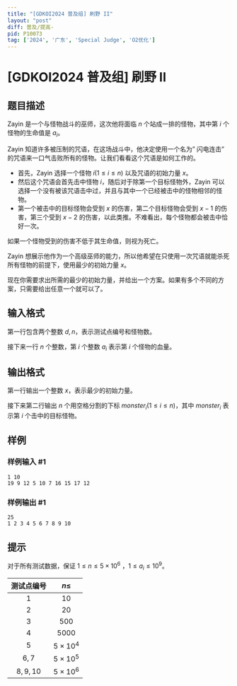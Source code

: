 ```yaml
---
title: "[GDKOI2024 普及组] 刷野 II"
layout: "post"
diff: 普及/提高-
pid: P10073
tag: ['2024', '广东', 'Special Judge', 'O2优化']
---
```

# [GDKOI2024 普及组] 刷野 II
## 题目描述

Zayin 是一个与怪物战斗的巫师，这次他将面临 $n$ 个站成一排的怪物，其中第 $i$ 个怪物的生命值是 $a_i$。

Zayin 知道许多被压制的咒语，在这场战斗中，他决定使用一个名为” 闪电连击” 的咒语来一口气击败所有的怪物。让我们看看这个咒语是如何工作的。

- 首先，Zayin 选择一个怪物 $i(1 \leq i \leq n)$ 以及咒语的初始力量 $x$。
- 然后这个咒语会首先击中怪物 $i$，随后对于除第一个目标怪物外，Zayin 可以选择一个没有被该咒语击中过，并且与其中一个已经被击中的怪物相邻的怪物。
- 第一个被击中的目标怪物会受到 $x$ 的伤害，第二个目标怪物会受到 $x-1$ 的伤害，第三个受到 $x-2$ 的伤害，以此类推。不难看出，每个怪物都会被击中恰好一次。

如果一个怪物受到的伤害不低于其生命值，则视为死亡。

Zayin 想展示他作为一个高级巫师的能力，所以他希望在只使用一次咒语就能杀死所有怪物的前提下，使用最少的初始力量 $x$。

现在你需要求出所需的最少的初始力量，并给出一个方案。如果有多个不同的方案，只需要给出任意一个就可以了。
## 输入格式

第一行包含两个整数 $d, n$，表示测试点编号和怪物数。

接下来一行 $n$ 个整数，第 $i$ 个整数 $a_i$ 表示第 $i$ 个怪物的血量。
## 输出格式

第一行输出一个整数 $x$，表示最少的初始力量。

接下来第二行输出 $n$ 个用空格分割的下标 $monster_i(1 \leq i \leq n)$，其中 $monster_i$ 表示第 $i$ 个击中的目标怪物。
## 样例

### 样例输入 #1
```
1 10
19 9 12 5 10 7 16 15 17 12
```
### 样例输出 #1
```
25
1 2 3 4 5 6 7 8 9 10
```
## 提示

对于所有测试数据，保证 $1 \leq n \leq 5 \times 10^6$
，$1 \leq a_i \leq 10^9$。

| 测试点编号 | $n\leq$ |
| :----------: | :----------: |
| $1$ | $10$ |
| $2$ | $20$ |
| $3$ | $500$ |
| $4$ | $5000$ |
| $5$ | $5\times 10^4$ |
| $6,7$ | $5\times 10^5$ |
| $8,9,10$ | $5\times 10^6$ |

